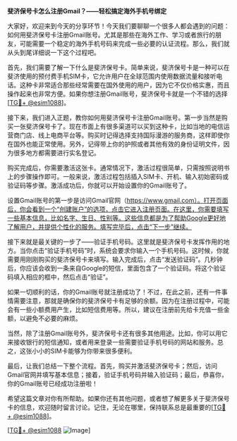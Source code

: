 **斐济保号卡怎么注册Gmail？——轻松搞定海外手机号绑定**

大家好，欢迎来到今天的分享环节！今天我们要聊聊一个很多人都会遇到的问题：如何用斐济保号卡注册Gmail账号。尤其是那些在海外工作、学习或者旅行的朋友，可能需要一个稳定的海外手机号码来完成一些必要的认证流程。那么，我们就从头到尾详细说一下这个过程吧。

首先，我们需要了解一下什么是斐济保号卡。简单来说，斐济保号卡是一种可以在斐济使用的预付费手机SIM卡，它允许用户在全球范围内使用数据流量和接听电话。这种卡非常适合那些经常需要在国外使用的用户，因为它不仅价格实惠，而且操作起来也非常方便。如果你想注册Gmail账号，斐济保号卡就是一个不错的选择[[TG💪+ @esim1088](https://t.me/s/esim1088)]。

接下来，我们进入正题，教你如何用斐济保号卡注册Gmail账号。第一步当然是购买一张斐济保号卡了。现在市面上有很多渠道可以买到这种卡，比如当地的电信运营商门店、线上电商平台等。购买时记得选择支持国际漫游的服务商，这样即使你在国外也能正常使用。另外，记得带上你的护照或者其他有效的身份证明文件，因为很多地方都需要进行实名登记。

购买完成后，你需要激活这张卡。通常情况下，激活过程很简单，只需按照说明书上的步骤操作即可。一般来说，激活过程包括插入SIM卡、开机、输入初始密码或验证码等步骤。激活成功后，你就可以开始设置你的Gmail账号了。

设置Gmail账号的第一步是访问Gmail官网（https://www.gmail.com）。打开页面后，你会看到一个“创建账户”的选项，点击它进入注册页面。在这里，你需要填写一些基本信息，比如名字、生日、性别等。这些信息都是为了帮助Google更好地了解用户，并提供个性化的服务。填写完毕后，点击“下一步”继续。

接下来就是最关键的一步了——验证手机号码。这里就是斐济保号卡发挥作用的地方。当你点击“验证手机号码”时，系统会要求你输入一个手机号码。这时候，你就需要用刚刚购买的斐济保号卡来填写。输入完成后，点击“发送验证码”。几秒钟后，你应该会收到一条来自Google的短信，里面包含了一个验证码。将这个验证码填入相应的框中，然后点击“验证”。

如果一切顺利的话，你的Gmail账号就注册成功了！不过，在此之前，还有一件事情需要注意，那就是确保你的斐济保号卡有足够的余额。因为在注册过程中，可能会有一些小额费用产生，比如短信费用等。所以，建议在注册前先给卡充值一些金额，以避免不必要的麻烦。

当然，除了注册Gmail账号外，斐济保号卡还有很多其他用途。比如，你可以用它来接收银行的短信通知，或者用来登录一些需要验证手机号码的网站和服务。总之，这张小小的SIM卡能够为你带来很多便利。

最后，让我们总结一下整个流程。首先，购买并激活斐济保号卡；然后，访问Gmail官网并填写基本信息；接着，验证手机号码并输入验证码；最后，恭喜你，你的Gmail账号已经成功注册啦！

希望这篇文章对你有所帮助。如果你还有其他问题，或者想了解更多关于斐济保号卡的信息，欢迎随时留言讨论。记住，无论在哪里，保持联系总是最重要的[[TG💪+ @esim1088](https://t.me/s/esim1088)]。

[[TG💪+ @esim1088](https://t.me/s/esim1088) ![Image](https://i.postimg.cc/4NQfJmqS/Snipaste-2025-05-13-00-14-12.png)]